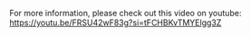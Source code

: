 For more information, please check out this video on youtube: https://youtu.be/FRSU42wF83g?si=tFCHBKvTMYElgg3Z
